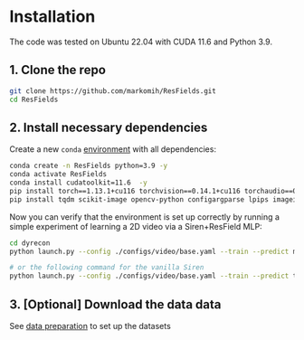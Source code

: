 # Installation

The code was tested on Ubuntu 22.04 with CUDA 11.6 and Python 3.9.

## 1. Clone the repo

```bash
git clone https://github.com/markomih/ResFields.git
cd ResFields
```

## 2. Install necessary dependencies

Create a new `conda` [environment](https://www.anaconda.com/) with all dependencies: 
```bash
conda create -n ResFields python=3.9 -y
conda activate ResFields
conda install cudatoolkit=11.6  -y
pip install torch==1.13.1+cu116 torchvision==0.14.1+cu116 torchaudio==0.13.1 --extra-index-url https://download.pytorch.org/whl/cu116
pip install tqdm scikit-image opencv-python configargparse lpips imageio-ffmpeg lpips tensorboard numpy==1.22.4 sk-video trimesh wandb omegaconf pysdf pymcubes matplotlib pytorch-lightning==1.6.5 gdown nerfacc
```

Now you can verify that the environment is set up correctly by running a simple experiment of learning a 2D video via a Siren+ResField MLP: 
```bash
cd dyrecon
python launch.py --config ./configs/video/base.yaml --train --predict model.resfield_layers=[1,2,3] model.composition_rank=10 tag=ResFields

# or the following command for the vanilla Siren
python launch.py --config ./configs/video/base.yaml --train --predict tag=vanilla
```

## 3. [Optional] Download the data data
See [data preparation](https://github.com/markomih/ResFields/blob/master/docs/data.md) to set up the datasets

